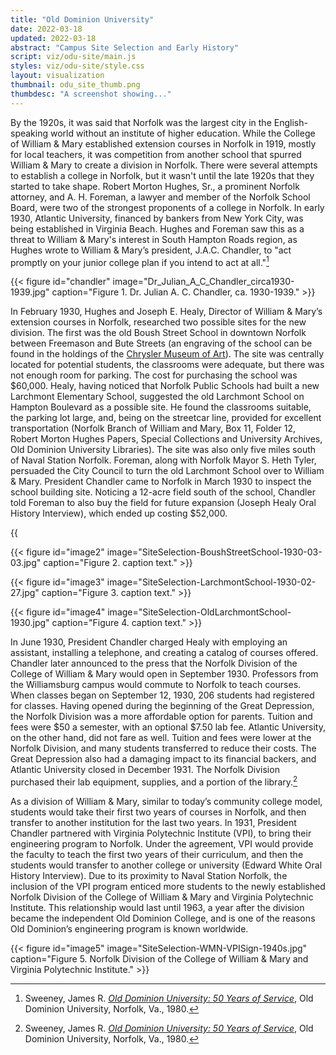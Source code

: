 ```yaml
---
title: "Old Dominion University"
date: 2022-03-18
updated: 2022-03-18
abstract: "Campus Site Selection and Early History"
script: viz/odu-site/main.js
styles: viz/odu-site/style.css
layout: visualization
thumbnail: odu_site_thumb.png
thumbdesc: "A screenshot showing..."
---
```


By the 1920s, it was said that Norfolk was the largest city in the English-speaking world without an institute of higher education. While the College of William & Mary established extension courses in Norfolk in 1919, mostly for local teachers, it was competition from another school that spurred William & Mary to create a division in Norfolk. There were several attempts to establish a college in Norfolk, but it wasn't until the late 1920s that they started to take shape. Robert Morton Hughes, Sr., a prominent Norfolk attorney, and A. H. Foreman, a lawyer and member of the Norfolk School Board, were two of the strongest proponents of a college in Norfolk. In early 1930, Atlantic University, financed by bankers from New York City, was being established in Virginia Beach. Hughes and Foreman saw this as a threat to William & Mary's interest in South Hampton Roads region, as Hughes wrote to William & Mary’s president, J.A.C. Chandler, to "act promptly on your junior college plan if you intend to act at all."[^1]

[^1]: Sweeney, James R. *[Old Dominion University: 50 Years of Service](digitalcommons.odu.edu)*, Old Dominion University, Norfolk, Va., 1980.

{{< figure id="chandler" image="Dr_Julian_A_C_Chandler_circa1930-1939.jpg" caption="Figure 1. Dr. Julian A. C. Chandler, ca. 1930-1939." >}}

In February 1930, Hughes and Joseph E. Healy, Director of William & Mary’s extension courses in Norfolk, researched two possible sites for the new division. The first was the old Boush Street School in downtown Norfolk between Freemason and Bute Streets (an engraving of the school can be found in the holdings of the [Chrysler Museum of Art](https://chrysler.emuseum.com/objects/7507/old-boush-street-school;jsessionid=3CD78BBE0639C99E410C0EE19B5395F7?ctx=7998fa96-a3e0-438c-8993-286dedd0ec2d&idx=17)). The site was centrally located for potential students, the classrooms were adequate, but there was not enough room for parking. The cost for purchasing the school was $60,000. Healy, having noticed that Norfolk Public Schools had built a new Larchmont Elementary School, suggested the <span class="notation" data-id="1" data-zoom="18" data-lat="36.852267" data-lon="-76.291544">old Larchmont School on Hampton Boulevard as a possible site</span>. He found the classrooms suitable, the parking lot large, and, being on the streetcar line, provided for excellent transportation (Norfolk Branch of William and Mary, Box 11, Folder 12, Robert Morton Hughes Papers, Special Collections and University Archives, Old Dominion University Libraries). The site was also only five miles south of Naval Station Norfolk. Foreman, along with Norfolk Mayor S. Heth Tyler, persuaded the City Council to turn the old Larchmont School over to William & Mary. President Chandler came to Norfolk in March 1930 to inspect the school building site. Noticing a 12-acre field south of the school, Chandler told Foreman to also buy the field for future expansion (Joseph Healy Oral History Interview), which ended up costing $52,000.

{{<audio src="SiteSelection-JosephEHealy-OralHistory.mp3" caption="Joseph Healy oral history interview." >}}

{{< figure id="image2" image="SiteSelection-BoushStreetSchool-1930-03-03.jpg" caption="Figure 2. caption text." >}}

{{< figure id="image3" image="SiteSelection-LarchmontSchool-1930-02-27.jpg" caption="Figure 3. caption text." >}}

{{< figure id="image4" image="SiteSelection-OldLarchmontSchool-1930.jpg" caption="Figure 4. caption text." >}}

In June 1930, President Chandler charged Healy with employing an assistant, installing a telephone, and creating a catalog of courses offered. Chandler later announced to the press that the Norfolk Division of the College of William & Mary would open in September 1930. Professors from the Williamsburg campus would commute to Norfolk to teach courses. When classes began on September 12, 1930, 206 students had registered for classes. Having opened during the beginning of the Great Depression, the Norfolk Division was a more affordable option for parents. Tuition and fees were $50 a semester, with an optional $7.50 lab fee. Atlantic University, on the other hand, did not fare as well. Tuition and fees were lower at the Norfolk Division, and many students transferred to reduce their costs. The Great Depression also had a damaging impact to its financial backers, and Atlantic University closed in December 1931. The Norfolk Division purchased their lab equipment, supplies, and a portion of the library.[^2]

[^2]: Sweeney, James R. *[Old Dominion University: 50 Years of Service](https://digitalcommons.odu.edu/history_books/1/)*, Old Dominion University, Norfolk, Va., 1980.

<!-- image grid for 3 photos -->

As a division of William & Mary, similar to today’s community college model, students would take their first two years of courses in Norfolk, and then transfer to another institution for the last two years. In 1931, President Chandler partnered with Virginia Polytechnic Institute (VPI), to bring their engineering program to Norfolk. Under the agreement, VPI would provide the faculty to teach the first two years of their curriculum, and then the students would transfer to another college or university (Edward White Oral History Interview). Due to its proximity to Naval Station Norfolk, the inclusion of the VPI program enticed more students to the newly established Norfolk Division of the College of William & Mary and Virginia Polytechnic Institute. This relationship would last until 1963, a year after the division became the independent Old Dominion College, and is one of the reasons Old Dominion’s engineering program is known worldwide. 

{{< figure id="image5" image="SiteSelection-WMN-VPISign-1940s.jpg" caption="Figure 5. Norfolk Division of the College of William & Mary and Virginia Polytechnic Institute." >}}
